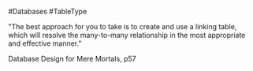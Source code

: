 #Databases #TableType 

"The best approach for you to take is to create and use a linking table, which will resolve the many-to-many relationship in the most appropriate and effective manner."

Database Design for Mere Mortals, p57